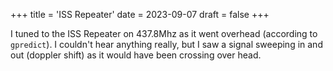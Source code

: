 +++
title = 'ISS Repeater'
date = 2023-09-07
draft = false
+++

I tuned to the ISS Repeater on 437.8Mhz 
as it went overhead (according to `gpredict`).
I couldn't hear anything really, 
but I saw a signal sweeping in and out (doppler shift) 
as it would have been crossing over head.
